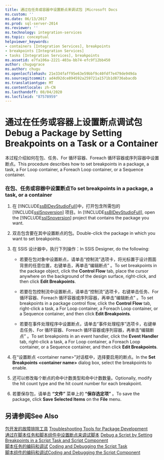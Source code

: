 ```yaml
---
title: 通过在任务或容器中设置断点来调试包 |Microsoft Docs
ms.custom: ''
ms.date: 06/13/2017
ms.prod: sql-server-2014
ms.reviewer: ''
ms.technology: integration-services
ms.topic: conceptual
helpviewer_keywords:
- containers [Integration Services], breakpoints
- breakpoints [Integration Services]
- tasks [Integration Services], breakpoints
ms.assetid: e7fa106a-2221-403a-bb74-efc9f12bb450
author: chugugrace
ms.author: chugu
ms.openlocfilehash: 21e334faff95e63e59bbf9c40fdf7e479de949da
ms.sourcegitcommit: ad4d92dce894592a259721a1571b1d8736abacdb
ms.translationtype: MT
ms.contentlocale: zh-CN
ms.lasthandoff: 08/04/2020
ms.locfileid: "87578959"
---
```

# <a name="debug-a-package-by-setting-breakpoints-on-a-task-or-a-container"></a><span data-ttu-id="f1c63-102">通过在任务或容器上设置断点调试包</span><span class="sxs-lookup"><span data-stu-id="f1c63-102">Debug a Package by Setting Breakpoints on a Task or a Container</span></span>
  <span data-ttu-id="f1c63-103">本过程介绍如何在包、任务、For 循环容器、Foreach 循环容器或序列容器中设置断点。</span><span class="sxs-lookup"><span data-stu-id="f1c63-103">This procedure describes how to set breakpoints in a package, a task, a For Loop container, a Foreach Loop container, or a Sequence container.</span></span>  
  
### <a name="to-set-breakpoints-in-a-package-a-task-or-a-container"></a><span data-ttu-id="f1c63-104">在包、任务或容器中设置断点</span><span class="sxs-lookup"><span data-stu-id="f1c63-104">To set breakpoints in a package, a task, or a container</span></span>  
  
1.  <span data-ttu-id="f1c63-105">在 [!INCLUDE[ssBIDevStudioFull](../includes/ssbidevstudiofull-md.md)]中，打开包含所需包的 [!INCLUDE[ssISnoversion](../includes/ssisnoversion-md.md)] 项目。</span><span class="sxs-lookup"><span data-stu-id="f1c63-105">In [!INCLUDE[ssBIDevStudioFull](../includes/ssbidevstudiofull-md.md)], open the [!INCLUDE[ssISnoversion](../includes/ssisnoversion-md.md)] project that contains the package you want.</span></span>  
  
2.  <span data-ttu-id="f1c63-106">双击包含要在其中设置断点的包。</span><span class="sxs-lookup"><span data-stu-id="f1c63-106">Double-click the package in which you want to set breakpoints.</span></span>  
  
3.  <span data-ttu-id="f1c63-107">在 SSIS 设计器中，执行下列操作：</span><span class="sxs-lookup"><span data-stu-id="f1c63-107">In SSIS Designer, do the following:</span></span>  
  
    -   <span data-ttu-id="f1c63-108">若要在包对象中设置断点，请单击“控制流”选项卡，将光标置于设计图面背景的任意位置，右键单击，再单击“编辑断点”   。</span><span class="sxs-lookup"><span data-stu-id="f1c63-108">To set breakpoints in the package object, click the **Control Flow** tab, place the cursor anywhere on the background of the design surface, right-click, and then click **Edit Breakpoints**.</span></span>  
  
    -   <span data-ttu-id="f1c63-109">若要在包控制流中设置断点，请单击“控制流”选项卡，右键单击任务、For 循环容器、Foreach 循环容器或序列容器，再单击“编辑断点”   。</span><span class="sxs-lookup"><span data-stu-id="f1c63-109">To set breakpoints in a package control flow, click the **Control Flow** tab, right-click a task, a For Loop container, a Foreach Loop container, or a Sequence container, and then click **Edit Breakpoints**.</span></span>  
  
    -   <span data-ttu-id="f1c63-110">若要在事件处理程序中设置断点，请单击“事件处理程序”选项卡，右键单击任务、For 循环容器、Foreach 循环容器或序列容器，再单击“编辑断点”   。</span><span class="sxs-lookup"><span data-stu-id="f1c63-110">To set breakpoints in an event handler, click the **Event Handler** tab, right-click a task, a For Loop container, a Foreach Loop container, or a Sequence container, and then click **Edit Breakpoints**.</span></span>  
  
4.  <span data-ttu-id="f1c63-111">在“设置断点 \<container name>”对话框中，选择要启用的断点。</span><span class="sxs-lookup"><span data-stu-id="f1c63-111">In the **Set Breakpoints \<container name>** dialog box, select the breakpoints to enable.</span></span>  
  
5.  <span data-ttu-id="f1c63-112">还可以修改每个断点的命中计数类型和命中计数数量。</span><span class="sxs-lookup"><span data-stu-id="f1c63-112">Optionally, modify the hit count type and the hit count number for each breakpoint.</span></span>  
  
6.  <span data-ttu-id="f1c63-113">若要保存包，请单击 **“文件”** 菜单上的 **“保存选定项”** 。</span><span class="sxs-lookup"><span data-stu-id="f1c63-113">To save the package, click **Save Selected Items** on the **File** menu.</span></span>  
  
## <a name="see-also"></a><span data-ttu-id="f1c63-114">另请参阅</span><span class="sxs-lookup"><span data-stu-id="f1c63-114">See Also</span></span>  
 <span data-ttu-id="f1c63-115">[包开发的故障排除工具](troubleshooting/troubleshooting-tools-for-package-development.md) </span><span class="sxs-lookup"><span data-stu-id="f1c63-115">[Troubleshooting Tools for Package Development](troubleshooting/troubleshooting-tools-for-package-development.md) </span></span>  
 <span data-ttu-id="f1c63-116">[通过在脚本任务和脚本组件中设置断点来调试脚本](data-flow/transformations/script-component.md) </span><span class="sxs-lookup"><span data-stu-id="f1c63-116">[Debug a Script by Setting Breakpoints in a Script Task and Script Component](data-flow/transformations/script-component.md) </span></span>  
 <span data-ttu-id="f1c63-117">[脚本任务的编码和调试](control-flow/script-task.md) </span><span class="sxs-lookup"><span data-stu-id="f1c63-117">[Coding and Debugging the Script Task](control-flow/script-task.md) </span></span>  
 [<span data-ttu-id="f1c63-118">脚本组件的编码和调试</span><span class="sxs-lookup"><span data-stu-id="f1c63-118">Coding and Debugging the Script Component</span></span>](extending-packages-scripting/data-flow-script-component/coding-and-debugging-the-script-component.md)  
  
  
